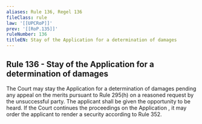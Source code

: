```yaml
---
aliases: Rule 136, Regel 136
fileClass: rule
law: '[[UPCRoP]]'
prev: '[[RoP.135]]'
ruleNumber: 136
titleEN: Stay of the Application for a determination of damages
---
```


## Rule 136 - Stay of the Application for a determination of damages

The Court may stay the Application for a determination of damages pending any appeal on the merits pursuant to Rule 295(h) on a reasoned request by the unsuccessful party. The applicant shall be given the opportunity to be heard. If the Court continues the  proceedings on the Application , it may order the applicant to render a security according to Rule 352.